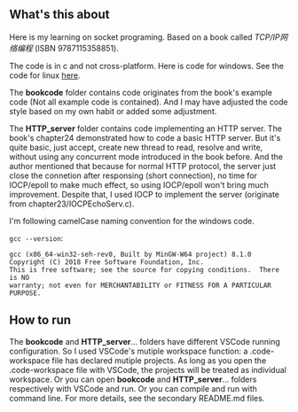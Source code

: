 ## What's this about

Here is my learning on socket programing. Based on a book called *TCP/IP网络编程* (ISBN 9787115358851).

The code is in c and not cross-platform. Here is code for windows. See the code for linux [here](https://github.com/plerks/socket-programing-linux).

The **bookcode** folder contains code originates from the book's example code (Not all example code is contained). And I may have adjusted the code style based on my own habit or added some adjustment.

The **HTTP_server** folder contains code implementing an HTTP server. The book's chapter24 demonstrated how to code a basic HTTP server. But it's quite basic, just accept, create new thread to read, resolve and write, without using any concurrent mode introduced in the book before. And the author mentioned that because for normal HTTP protocol, the server just close the connetion after responsing (short connection), no time for IOCP/epoll to make much effect, so using IOCP/epoll won't bring much improvement. Despite that, I used IOCP to implement the server (originate from chapter23/IOCPEchoServ.c).

I'm following camelCase naming convention for the windows code.

`gcc --version`:
```
gcc (x86_64-win32-seh-rev0, Built by MinGW-W64 project) 8.1.0
Copyright (C) 2018 Free Software Foundation, Inc.
This is free software; see the source for copying conditions.  There is NO
warranty; not even for MERCHANTABILITY or FITNESS FOR A PARTICULAR PURPOSE.
```

## How to run

The **bookcode** and **HTTP_server**... folders have different VSCode running configuration. So I used VSCode's mutiple workspace function: a .code-workspace file has declared mutiple projects. As long as you open the .code-workspace file with VSCode, the projects will be treated as individual workspace. Or you can open **bookcode** and **HTTP_server**... folders respectively with VSCode and run. Or you can compile and run with command line. For more details, see the secondary README.md files. 